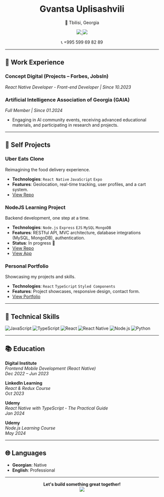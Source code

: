 <div align="center">
 
  <h1>Gvantsa Uplisashvili</h1>
  <p>📍 Tbilisi, Georgia</p>
  <a href="mailto:gvanca.uplisashvili@gmail.com">
    <img src="https://img.shields.io/badge/Email-D14836?style=for-the-badge&logo=gmail&logoColor=white" />
  </a>
  <a href="https://www.linkedin.com/in/gvantsa-uplisashvili-57b543253/">
    <img src="https://img.shields.io/badge/LinkedIn-0077B5?style=for-the-badge&logo=linkedin&logoColor=white" />
  </a>
  <p>📞 +995 599 69 82 89</p>
</div>

---

## 💼 Work Experience

### Concept Digital (Projects – Forbes, JobsIn)
_React Native Developer - Front-end Developer | Since 10.2023_

### Artificial Intelligence Association of Georgia (GAIA)
_Full Member | Since 01.2024_
- Engaging in AI community events, receiving advanced educational materials, and participating in research and projects.

---

## 🎨 Self Projects

### Uber Eats Clone
Reimagining the food delivery experience.
- **Technologies**: `React Native` `JavaScript` `Expo`
- **Features**: Geolocation, real-time tracking, user profiles, and a cart system.
- [View Repo](https://github.com/usarnameMe/Uber-app)

### NodeJS Learning Project
Backend development, one step at a time.
- **Technologies**: `Node.js` `Express` `EJS` `MySQL` `MongoDB`
- **Features**: RESTful API, MVC architecture, database integrations (MySQL, MongoDB), authentication.
- **Status**: In progress 🚧
- [View Repo](https://github.com/usarnameMe/NodeJS-learning)
- [View App](https://gvns-node.vercel.app)

### Personal Portfolio
Showcasing my projects and skills.
- **Technologies**: `React` `TypeScript` `Styled Components`
- **Features**: Project showcases, responsive design, contact form.
- [View Portfolio](https://gvantsa-uplisashvili-portfolio-866a.vercel.app)

---

## 🧰 Technical Skills

![JavaScript](https://img.shields.io/badge/JavaScript-F7DF1E?style=for-the-badge&logo=javascript&logoColor=black)
![TypeScript](https://img.shields.io/badge/TypeScript-007ACC?style=for-the-badge&logo=typescript&logoColor=white)
![React](https://img.shields.io/badge/React-61DAFB?style=for-the-badge&logo=react&logoColor=white)
![React Native](https://img.shields.io/badge/React_Native-0088CC?style=for-the-badge&logo=react&logoColor=white)
![Node.js](https://img.shields.io/badge/Node.js-43853D?style=for-the-badge&logo=node.js&logoColor=white)
![Python](https://img.shields.io/badge/Python-3776AB?style=for-the-badge&logo=python&logoColor=white)

---

## 📚 Education

**Digital Institute**  
_Frontend Mobile Development (React Native)_  
_Dec 2022 – Jun 2023_

**LinkedIn Learning**  
_React & Redux Course_  
_Oct 2023_

**Udemy**  
_React Native with TypeScript - The Practical Guide_  
_Jan 2024_

**Udemy**  
_Node.js Learning Course_  
_May 2024_

---

## 🌐 Languages

- **Georgian**: Native  
- **English**: Professional

---

<div align="center">
  <b>Let's build something great together!</b><br>
  <a href="https://github.com/usarnameMe?tab=repositories" title="Check out my projects!">
    <img src="https://img.shields.io/badge/-Projects-%23181717?style=for-the-badge&logo=github&logoColor=white" />
  </a>
</div>
